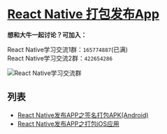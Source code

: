 # [React Native 打包发布App](https://github.com/crazycodeboy/RNStudyNotes/)  

  

**想和大牛一起讨论？可加入：**

>
React Native学习交流1群：`165774887`(已满)     
React Native学习交流2群：`422654286`

![React Native学习交流群](https://raw.githubusercontent.com/crazycodeboy/RNStudyNotes/master/React%20Native%E5%8F%91%E5%B8%83APP%E4%B9%8B%E7%AD%BE%E5%90%8D%E6%89%93%E5%8C%85APK/images/react%20native%20%E5%AD%A6%E4%B9%A0%E4%BA%A4%E6%B5%81%E7%BE%A4_qrcode_share.png)

## 列表  

* [React Native发布APP之签名打包APK(Android)](https://github.com/crazycodeboy/RNStudyNotes/tree/master/React%20Native%E6%89%93%E5%8C%85%E5%8F%91%E5%B8%83App/React%20Native%E5%8F%91%E5%B8%83APP%E4%B9%8B%E7%AD%BE%E5%90%8D%E6%89%93%E5%8C%85APK)
* [React Native发布APP之打包iOS应用](https://github.com/crazycodeboy/RNStudyNotes/tree/master/React%20Native%E6%89%93%E5%8C%85%E5%8F%91%E5%B8%83App/React%20Native%E5%8F%91%E5%B8%83APP%E4%B9%8B%E6%89%93%E5%8C%85iOS%E5%BA%94%E7%94%A8)


